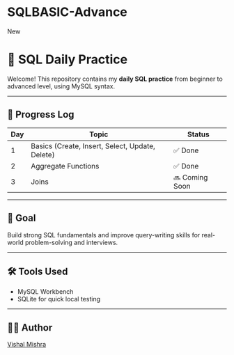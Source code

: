 # SQLBASIC-Advance

New

# 🧠 SQL Daily Practice

Welcome! This repository contains my **daily SQL practice** from beginner to advanced level, using MySQL syntax.

---

## 📅 Progress Log

| Day | Topic                                           | Status         |
| --- | ----------------------------------------------- | -------------- |
| 1   | Basics (Create, Insert, Select, Update, Delete) | ✅ Done        |
| 2   | Aggregate Functions                             | ✅ Done        |
| 3   | Joins                                           | 🔜 Coming Soon |

---

## 🚀 Goal

Build strong SQL fundamentals and improve query-writing skills for real-world problem-solving and interviews.

---

## 🛠️ Tools Used

- MySQL Workbench
- SQLite for quick local testing

---

## 🧑‍💻 Author

[Vishal Mishra](https://github.com/YOUR_USERNAME)
